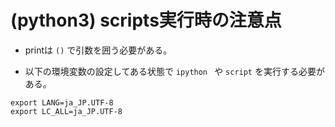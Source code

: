 # (python3) scripts実行時の注意点

- printは `()` で引数を囲う必要がある。

- 以下の環境変数の設定してある状態で `ipython ` や `script` を実行する必要がある。

```
export LANG=ja_JP.UTF-8
export LC_ALL=ja_JP.UTF-8
```


